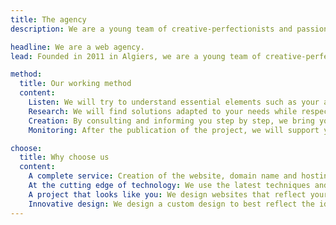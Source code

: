 ```yaml
---
title: The agency
description: We are a young team of creative-perfectionists and passionate about our work, we like to code beautiful websites while drinking coffee in the morning.

headline: We are a web agency.
lead: Founded in 2011 in Algiers, we are a young team of creative-perfectionists and passionate about our work, we like to code beautiful websites while drinking coffee in the morning.

method:
  title: Our working method
  content:
    Listen: We will try to understand essential elements such as your activity, your objectives and your constraints.
    Research: We will find solutions adapted to your needs while respecting your brand image.
    Creation: By consulting and informing you step by step, we bring your project to life.
    Monitoring: After the publication of the project, we will support you in its maintenance and updating.

choose:
  title: Why choose us
  content:
    A complete service: Creation of the website, domain name and hosting, we will offer you a complete service.
    At the cutting edge of technology: We use the latest techniques and languages on the web to provide you with the best possible service.
    A project that looks like you: We design websites that reflect your brand image and are tailored to your budget.
    Innovative design: We design a custom design to best reflect the identity of your business.
---
```

